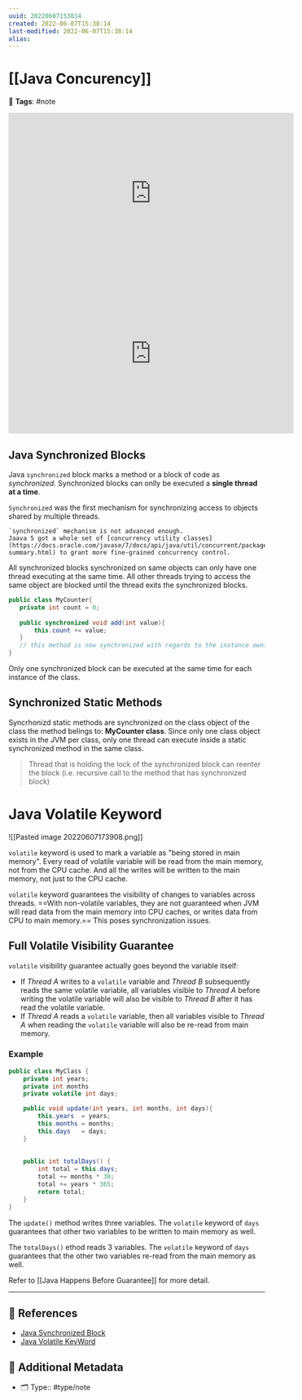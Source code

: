 ```yaml
---
uuid: 20220607153814
created: 2022-06-07T15:38:14
last-modified: 2022-06-07T15:38:14
alias:
---
```


# [[Java Concurency]]

📑 **Tags**:  #note

<iframe width="560" height="315" src="https://www.youtube.com/embed/eKWjfZ-TUdo" title="YouTube video player" frameborder="0" allow="accelerometer; autoplay; clipboard-write; encrypted-media; gyroscope; picture-in-picture" allowfullscreen></iframe>

<iframe width="560" height="315" src="https://www.youtube.com/embed/nhYIEqt-jvY" title="YouTube video player" frameborder="0" allow="accelerometer; autoplay; clipboard-write; encrypted-media; gyroscope; picture-in-picture" allowfullscreen></iframe>

## Java Synchronized Blocks

Java `synchronized` block marks a method or a block of code as *synchronized*. Synchronized blocks can onlly be executed a **single thread at a time**.

`Synchronized` was the first mechanism for synchronizing access to objects shared by multiple threads.

```ad-attention
`synchronized` mechanism is not advanced enough.
Jaava 5 got a whole set of [concurrency utility classes](https://docs.oracle.com/javase/7/docs/api/java/util/concurrent/package-summary.html) to grant more fine-grained concurrency control.

```

 All synchronized blocks synchronized on same objects can only have one thread executing at the same time. All other threads trying to access the same object are blocked until the thread exits the synchronized blocks.
 
 ```java
public class MyCounter{
	private int count = 0;
	
	public synchronized void add(int value){
		this.count += value;
	}
	// this method is now synchronized with regards to the instance owning the method (MyCounter instance)
}
```
 
Only one synchronized block can be executed at the same time for each instance of the class.

## Synchronized Static Methods

Syncrhonizd static methods are synchronized on the class object of the class the method belings to: **MyCounter class**. Since only one class object exists in the JVM per class, only one thread can execute inside a static synchronized method in the same class.

> Thread that is holding the lock of the synchronized block can reenter the block (i.e. recursive call to the method that has synchronized block)

# Java Volatile Keyword

![[Pasted image 20220607173908.png]]

`volatile` keyword is used to mark a variable as "being stored in main memory". Every read of volatile variable will be read from the main memory, not from the CPU cache. And all the writes will be written to the main memory, not just to the CPU cache.

`volatile` keyword guarantees the visibility of changes to variables across threads. ==With non-volatile variables, they are not guaranteed when JVM will read data from the main memory into CPU caches, or writes data from CPU to main memory.== This poses synchronization issues.

## Full Volatile Visibility Guarantee

`volatile` visibility guarantee actually goes beyond the variable itself:

- If *Thread A* writes to a `volatile` variable and *Thread B* subsequently reads the same volatile variable, all variables visible to *Thread A* before writing the volatile variable will also be visible to *Thread B* after it has read the volatile variable.
- If *Thread A* reads a `volatile` variable, then all variables visible to *Thread A* when reading the `volatile` variable will also be re-read from main memory.

### Example

```java
public class MyClass {
    private int years;
    private int months
    private volatile int days;

    public void update(int years, int months, int days){
        this.years  = years;
        this.months = months;
        this.days   = days;
    }
	
	
	public int totalDays() {
		int total = this.days;
		total += months * 30;
		total += years * 365;
		return total;
	}
}
```

The `update()` method writes three variables. The `volatile` keyword of `days` guarantees that other two variables to be written to main memory as well.

The `totalDays()` ethod reads 3 variables. The `volatile` keyword of `days` guarantees that the other two variables re-read from the main memory as well.

Refer to [[Java Happens Before Guarantee]] for more detail.
 
---
## 🔎 References

- [Java Synchronized Block](https://jenkov.com/tutorials/java-concurrency/synchronized.html)
- [Java Volatile KeyWord](https://jenkov.com/tutorials/java-concurrency/volatile.html)
## 📇 Additional Metadata

- 🗂 Type:: #type/note
